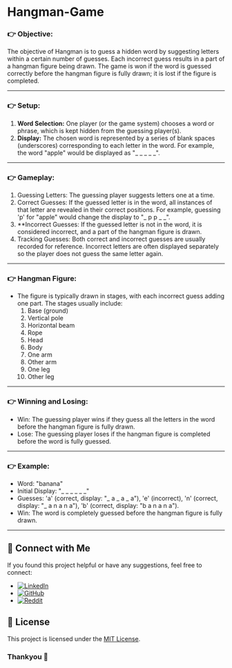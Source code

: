 # Hangman-Game

### 👉 Objective:
The objective of Hangman is to guess a hidden word by suggesting letters within a certain number of guesses. Each incorrect guess results in a part of a hangman figure being drawn. The game is won if the word is guessed correctly before the hangman figure is fully drawn; it is lost if the figure is completed.

---

### 👉 Setup:
1. **Word Selection:** One player (or the game system) chooses a word or phrase, which is kept hidden from the guessing player(s).
2. **Display:** The chosen word is represented by a series of blank spaces (underscores) corresponding to each letter in the word. For example, the word "apple" would be displayed as "_ _ _ _ _".

---

### 👉 Gameplay:
1. Guessing Letters: The guessing player suggests letters one at a time.
2. Correct Guesses: If the guessed letter is in the word, all instances of that letter are revealed in their correct positions. For example, guessing 'p' for "apple" would change the display to "_ p p _ _".
3. **Incorrect Guesses: If the guessed letter is not in the word, it is considered incorrect, and a part of the hangman figure is drawn.
4. Tracking Guesses: Both correct and incorrect guesses are usually recorded for reference. Incorrect letters are often displayed separately so the player does not guess the same letter again.

---

### 👉 Hangman Figure:
- The figure is typically drawn in stages, with each incorrect guess adding one part. The stages usually include:
  1. Base (ground)
  2. Vertical pole
  3. Horizontal beam
  4. Rope
  5. Head
  6. Body
  7. One arm
  8. Other arm
  9. One leg
  10. Other leg

---

### 👉 Winning and Losing:
- Win: The guessing player wins if they guess all the letters in the word before the hangman figure is fully drawn.
- Lose: The guessing player loses if the hangman figure is completed before the word is fully guessed.

---

### 👉 Example:
- Word: "banana"
- Initial Display: "_ _ _ _ _ _"
- Guesses: 'a' (correct, display: "_ a _ a _ a"), 'e' (incorrect), 'n' (correct, display: "_ a n a n a"), 'b' (correct, display: "b a n a n a").
- Win: The word is completely guessed before the hangman figure is fully drawn.

---

## 📢 Connect with Me
If you found this project helpful or have any suggestions, feel free to connect:

- [![LinkedIn](https://img.shields.io/badge/LinkedIn-anshmnsoni-0077B5.svg?logo=linkedin)](https://www.linkedin.com/in/anshmnsoni)  
- [![GitHub](https://img.shields.io/badge/GitHub-AnshMNSoni-181717.svg?logo=github)](https://github.com/AnshMNSoni)
- [![Reddit](https://img.shields.io/badge/Reddit-u/AnshMNSoni-FF4500.svg?logo=reddit)](https://www.reddit.com/user/AnshMNSoni)

## 📜 License
This project is licensed under the [MIT License](LICENSE).

### Thankyou 💫
